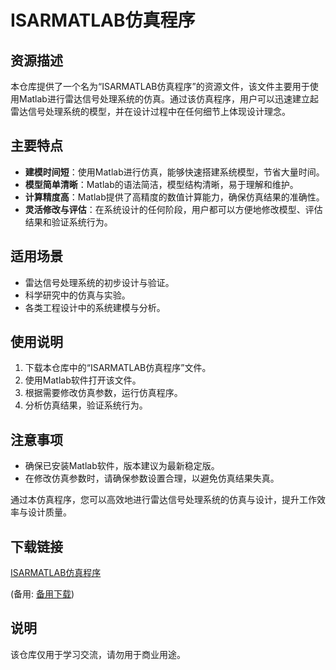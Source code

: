 # ISARMATLAB仿真程序

## 资源描述

本仓库提供了一个名为“ISARMATLAB仿真程序”的资源文件，该文件主要用于使用Matlab进行雷达信号处理系统的仿真。通过该仿真程序，用户可以迅速建立起雷达信号处理系统的模型，并在设计过程中在任何细节上体现设计理念。

## 主要特点

- **建模时间短**：使用Matlab进行仿真，能够快速搭建系统模型，节省大量时间。
- **模型简单清晰**：Matlab的语法简洁，模型结构清晰，易于理解和维护。
- **计算精度高**：Matlab提供了高精度的数值计算能力，确保仿真结果的准确性。
- **灵活修改与评估**：在系统设计的任何阶段，用户都可以方便地修改模型、评估结果和验证系统行为。

## 适用场景

- 雷达信号处理系统的初步设计与验证。
- 科学研究中的仿真与实验。
- 各类工程设计中的系统建模与分析。

## 使用说明

1. 下载本仓库中的“ISARMATLAB仿真程序”文件。
2. 使用Matlab软件打开该文件。
3. 根据需要修改仿真参数，运行仿真程序。
4. 分析仿真结果，验证系统行为。

## 注意事项

- 确保已安装Matlab软件，版本建议为最新稳定版。
- 在修改仿真参数时，请确保参数设置合理，以避免仿真结果失真。

通过本仿真程序，您可以高效地进行雷达信号处理系统的仿真与设计，提升工作效率与设计质量。

## 下载链接
[ISARMATLAB仿真程序](https://pan.quark.cn/s/4350bf712709) 

(备用: [备用下载](https://pan.baidu.com/s/1jXJJrZk9G6_nFjPg8kp8_A?pwd=1234))

## 说明

该仓库仅用于学习交流，请勿用于商业用途。
